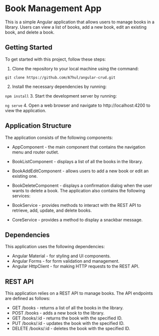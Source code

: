 # Book Management App
This is a simple Angular application that allows users to manage books in a library. Users can view a list of books, add a new book, edit an existing book, and delete a book.

## Getting Started
To get started with this project, follow these steps:

1. Clone the repository to your local machine using the command:

`git clone https://github.com/A7hul/angular-crud.git`

2. Install the necessary dependencies by running:

`npm install`
3. Start the development server by running:

`ng serve`
4. Open a web browser and navigate to http://localhost:4200 to view the application.

## Application Structure
The application consists of the following components:

- AppComponent - the main component that contains the navigation menu and router outlet.
- BookListComponent - displays a list of all the books in the library.
- BookAddEditComponent - allows users to add a new book or edit an existing one.
- BookDeleteComponent - displays a confirmation dialog when the user wants to delete a book.
The application also contains the following services:

- BookService - provides methods to interact with the REST API to retrieve, add, update, and delete books.
- CoreService - provides a method to display a snackbar message.
## Dependencies
This application uses the following dependencies:

- Angular Material - for styling and UI components.
- Angular Forms - for form validation and management.
- Angular HttpClient - for making HTTP requests to the REST API.
## REST API
This application relies on a REST API to manage books. The API endpoints are defined as follows:

- GET /books - returns a list of all the books in the library.
- POST /books - adds a new book to the library.
- GET /books/:id - returns the book with the specified ID.
- PUT /books/:id - updates the book with the specified ID.
- DELETE /books/:id - deletes the book with the specified ID.
